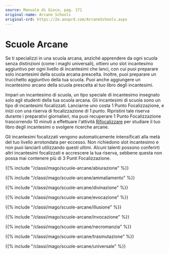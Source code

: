 ```yaml
---
source: Manuale di Gioco, pag. 171
original-name: Arcane Schools
original-srd: https://2e.aonprd.com/ArcaneSchools.aspx
---
```


# Scuole Arcane

Se ti specializzi in una scuola arcana, anziché apprendere da ogni scuola senza
distinzioni (come i maghi universali), ottieni uno slot incantesimo aggiuntivo
per ogni livello di incantesimi che lanci, con cui puoi preparare solo
incantesimi della scuola arcana prescelta. Inoltre, puoi preparare un trucchetto
aggiuntivo della tua scuola. Puoi anche aggiungere un incantesimo arcano della
scuola prescelta al tuo libro degli incantesimi.

Impari un incantesimo di scuola, un tipo speciale di incantesimo insegnato solo
agli studenti della tua scuola arcana. Gli incantesimi di scuola sono un tipo di
incantesimi focalizzati. Lanciarne uno costa 1 Punto Focalizzazione, e inizi con
una riserva di focalizzazione di 1 punto. Ripristini tale riserva durante i
preparativi giornalieri, ma puoi recuperare 1 Punto Focalizzazione trascorrendo
10 minuti a effettuare l'attività
[Rifocalizzare](/azioni/speciale/rifocalizzare) per studiare il tuo libro degli
incantesimi o svolgere ricerche arcane.

Gli incantesimi focalizzati vengono automaticamente intensificati alla metà del
tuo livello arrotondata per eccesso. Non richiedono slot incantesimo e non puoi
lanciarli utilizzando questi ultimi. Alcuni talenti possono conferirti altri
incantesimi focalizzati e accrescere la tua riserva, sebbene questa non possa
mai contenere più di 3 Punti Focalizzazione.

{{% include "/classi/mago/scuole-arcane/abiurazione" %}}

{{% include "/classi/mago/scuole-arcane/ammaliamento" %}}

{{% include "/classi/mago/scuole-arcane/divinazione" %}}

{{% include "/classi/mago/scuole-arcane/evocazione" %}}

{{% include "/classi/mago/scuole-arcane/illusione" %}}

{{% include "/classi/mago/scuole-arcane/invocazione" %}}

{{% include "/classi/mago/scuole-arcane/necromanzia" %}}

{{% include "/classi/mago/scuole-arcane/trasmutazione" %}}

{{% include "/classi/mago/scuole-arcane/universale" %}}
